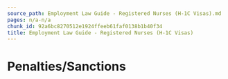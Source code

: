 ```yaml
---
source_path: Employment Law Guide - Registered Nurses (H-1C Visas).md
pages: n/a-n/a
chunk_id: 92a6bc8270512e1924ffeeb61faf0138b1b40f34
title: Employment Law Guide - Registered Nurses (H-1C Visas)
---
```

# Penalties/Sanctions
